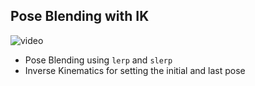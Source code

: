 ## Pose Blending with IK

![video](http://img.youtube.com/vi/D1szYF8s9AU/0.jpg)

- Pose Blending using `lerp` and `slerp`
- Inverse Kinematics for setting the initial and last pose
